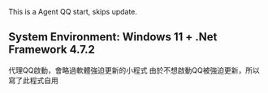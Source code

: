 This is a Agent QQ start, skips update.

System Environment:
Windows 11 + .Net Framework 4.7.2
--------------------------------------------
代理QQ啟動，會略過軟體強迫更新的小程式
由於不想啟動QQ被強迫更新，所以寫了此程式自用
